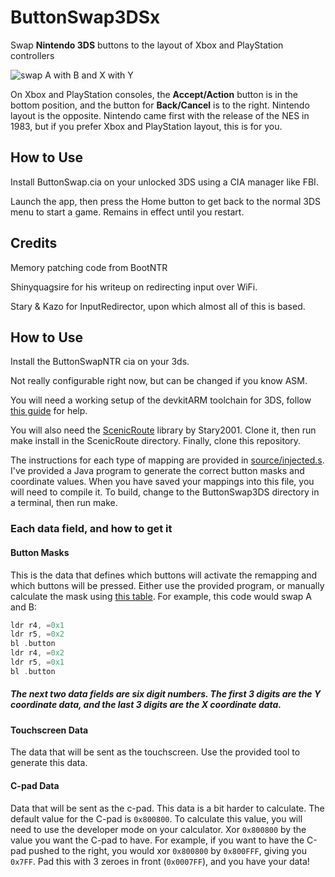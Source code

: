 # ButtonSwap3DSx
Swap **Nintendo 3DS** buttons to the layout of Xbox and PlayStation controllers

![swap A with B and X with
Y](https://gitlab.com/aiden-vrenna/buttonswap3dsx/raw/master/meta/ABXY-Buttons-Red.jpg)

On Xbox and PlayStation consoles, the **Accept/Action** button is in the bottom 
position, and the button for **Back/Cancel** is to the right. Nintendo layout 
is the opposite. Nintendo came first with the release of the NES in 1983, but 
if you prefer Xbox and PlayStation layout, this is for you.

## How to Use
Install ButtonSwap.cia on your unlocked 3DS using a CIA manager like FBI.

Launch the app, then press the Home button to get back to the normal 3DS menu
to start a game. Remains in effect until you restart.

## Credits
Memory patching code from BootNTR

Shinyquagsire for his writeup on redirecting input over WiFi.

Stary & Kazo for InputRedirector, upon which almost all of this is based.

## How to Use
Install the ButtonSwapNTR cia on your 3ds.

Not really configurable right now, but can be changed if you know ASM.

You will need a working setup of the devkitARM toolchain for 3DS, follow [this guide](https://www.3dbrew.org/wiki/Setting_up_Development_Environment) for help.

You will also need the [ScenicRoute](https://github.com/Stary2001/ScenicRoute) library by Stary2001.  Clone it, then run make install in the ScenicRoute directory.
Finally, clone this repository.

The instructions for each type of mapping are provided in [source/injected.s](../master/source/injected.s).  I've provided a Java program to generate the correct button masks and coordinate values.  When you have saved your mappings into this file, you will need to compile it.  To build, change to the ButtonSwap3DS directory in a terminal, then run make.
### Each data field, and how to get it
#### Button Masks
This is the data that defines which buttons will activate the remapping and which buttons will be pressed.  Either use the provided program, or manually calculate the mask using [this table](https://www.3dbrew.org/wiki/HID_Shared_Memory#PAD_State).
For example, this code would swap A and B:
```asm
ldr r4, =0x1
ldr r5, =0x2
bl .button
ldr r4, =0x2
ldr r5, =0x1
bl .button
```
##### The next two data fields are six digit numbers.  The first 3 digits are the Y coordinate data, and the last 3 digits are the X coordinate data.
#### Touchscreen Data
The data that will be sent as the touchscreen.  Use the provided tool to generate this data.
#### C-pad Data
Data that will be sent as the c-pad.  This data is a bit harder to calculate.  The default value for the C-pad is ```0x800800```.  To calculate this value, you will need to use the developer mode on your calculator.  Xor ```0x800800``` by the value you want the C-pad to have.  For example, if you want to have the C-pad pushed to the right, you would xor ```0x800800``` by ```0x800FFF```, giving you ```0x7FF```.  Pad this with 3 zeroes in front (```0x0007FF```), and you have your data!
